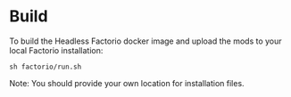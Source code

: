 # Build

To build the Headless Factorio docker image and upload the mods to your local Factorio installation:
```
sh factorio/run.sh
```
Note: You should provide your own location for installation files.

